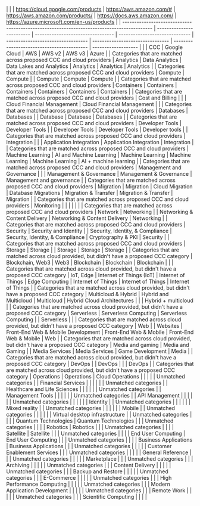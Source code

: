 |                                                                                            |                           | https://cloud.google.com/products | https://aws.amazon.com/#       | https://aws.amazon.com/products/   | https://docs.aws.amazon.com/     | https://azure.microsoft.com/en-us/products |
| ------------------------------------------------------------------------------------------ | ------------------------- | --------------------------------- | ------------------------------ | ---------------------------------- | -------------------------------- | ------------------------------------------ | ------------------- |
|                                                                                            | CCC                       | Google Cloud                      | AWS                            | AWS v2                             | AWS v3                           | Azure                                      |
| Categories that are matched across proposed CCC and cloud providers                        | Analytics                 | Data Analytics                    | Data Lakes and Analytics       | Analytics                          | Analytics                        | Analytics                                  |
| Categories that are matched across proposed CCC and cloud providers                        | Compute                   | Compute                           |                                | Compute                            | Compute                          | Compute                                    |
| Categories that are matched across proposed CCC and cloud providers                        | Containers                | Containers                        | Containers                     | Containers                         | Containers                       | Containers                                 |
| Categories that are matched across proposed CCC and cloud providers                        | Cost and Billing          |                                   |                                | Cloud Financial Management         | Cloud Financial Management       |                                            |
| Categories that are matched across proposed CCC and cloud providers                        | Databases                 | Databases                         |                                | Database                           | Database                         | Databases                                  |
| Categories that are matched across proposed CCC and cloud providers                        | Developer Tools           | Developer Tools                   |                                | Developer Tools                    | Developer Tools                  | Developer tools                            |
| Categories that are matched across proposed CCC and cloud providers                        | Integration               |                                   |                                | Application Integration            | Application Integration          | Integration                                |
| Categories that are matched across proposed CCC and cloud providers                        | Machine Learning          | AI and Machine Learning           | Machine Learning               | Machine Learning                   | Machine Learning                 | AI + machine learning                      |
| Categories that are matched across proposed CCC and cloud providers                        | Management and Governance |                                   |                                | Management & Governance            | Management & Governance          | Management and governance                  |
| Categories that are matched across proposed CCC and cloud providers                        | Migration                 | Migration                         | Cloud Migration                | Database Migrations                | Migration & Transfer             | Migration & Transfer                       | Migration           |
| Categories that are matched across proposed CCC and cloud providers                        | Monitoring                |                                   |                                |                                    |                                  |                                            |
| Categories that are matched across proposed CCC and cloud providers                        | Network                   | Networking                        |                                | Networking & Content Delivery      | Networking & Content Delivery    | Networking                                 |
| Categories that are matched across proposed CCC and cloud providers                        | Security                  | Security and Identity             |                                | Security, Identity, & Compliance   | Security, Identity, & Compliance | Cryptography & PKI                         | Security            |
| Categories that are matched across proposed CCC and cloud providers                        | Storage                   | Storage                           |                                | Storage                            | Storage                          | Storage                                    |
| Categories that are matched across cloud provided, but didn't have a proposed CCC category | Blockchain, Web3          | Web3                              | Blockchain                     | Blockchain                         | Blockchain                       |                                            |
| Categories that are matched across cloud provided, but didn't have a proposed CCC category | IoT, Edge                 | Internet of Things (IoT)          | Internet of Things             | Edge Computing                     | Internet of Things               | Internet of Things                         | Internet of Things  |
| Categories that are matched across cloud provided, but didn't have a proposed CCC category | Multicloud & Hybrid       | Hybrid and Multicloud             | Multicloud                     | Hybrid Cloud Architectures         |                                  |                                            | Hybrid + multicloud |
| Categories that are matched across cloud provided, but didn't have a proposed CCC category | Serverless                | Serverless Computing              | Serverless Computing           |                                    | Serverless                       |                                            |
| Categories that are matched across cloud provided, but didn't have a proposed CCC category | Web                       |                                   | Websites                       | Front-End Web & Mobile Development | Front-End Web & Mobile           | Front-End Web & Mobile                     | Web                 |
| Categories that are matched across cloud provided, but didn't have a proposed CCC category | Media and gaming          | Media and Gaming                  |                                | Media Services                     | Media Services                   | Game Development                           | Media               |
| Categories that are matched across cloud provided, but didn't have a proposed CCC category | DevOps                    |                                   | DevOps                         |                                    |                                  | DevOps                                     |
| Categories that are matched across cloud provided, but didn't have a proposed CCC category | Operations                | Operations                        | Cloud Operations               |                                    |                                  |                                            |
| Unmatched categories                                                                       |                           | Financial Services                |                                |                                    |                                  |                                            |
| Unmatched categories                                                                       |                           | Healthcare and Life Sciences      |                                |                                    |                                  |                                            |
| Unmatched categories                                                                       |                           | Management Tools                  |                                |                                    |                                  |                                            |
| Unmatched categories                                                                       |                           | API Management                    |                                |                                    |                                  |                                            |
| Unmatched categories                                                                       |                           |                                   |                                |                                    |                                  | Identity                                   |
| Unmatched categories                                                                       |                           |                                   |                                |                                    |                                  | Mixed reality                              |
| Unmatched categories                                                                       |                           |                                   |                                |                                    |                                  | Mobile                                     |
| Unmatched categories                                                                       |                           |                                   |                                |                                    |                                  | Virtual desktop infrastructure             |
| Unmatched categories                                                                       |                           |                                   |                                | Quantum Technologies               | Quantum Technologies             |                                            |
| Unmatched categories                                                                       |                           |                                   |                                | Robotics                           | Robotics                         |                                            |
| Unmatched categories                                                                       |                           |                                   |                                | Satellite                          | Satellite                        |                                            |
| Unmatched categories                                                                       |                           |                                   |                                | End User Computing                 | End User Computing               |                                            |
| Unmatched categories                                                                       |                           |                                   |                                | Business Applications              | Business Applications            |                                            |
| Unmatched categories                                                                       |                           |                                   |                                |                                    | Customer Enablement Services     |                                            |
| Unmatched categories                                                                       |                           |                                   |                                |                                    | General Reference                |                                            |
| Unmatched categories                                                                       |                           |                                   |                                |                                    | Marketplace                      |                                            |
| Unmatched categories                                                                       |                           |                                   | Archiving                      |                                    |                                  |                                            |
| Unmatched categories                                                                       |                           |                                   | Content Delivery               |                                    |                                  |                                            |
| Unmatched categories                                                                       |                           |                                   | Backup and Restore             |                                    |                                  |                                            |
| Unmatched categories                                                                       |                           |                                   | E-Commerce                     |                                    |                                  |                                            |
| Unmatched categories                                                                       |                           |                                   | High Performance Computing     |                                    |                                  |                                            |
| Unmatched categories                                                                       |                           |                                   | Modern Application Development |                                    |                                  |                                            |
| Unmatched categories                                                                       |                           |                                   | Remote Work                    |                                    |                                  |                                            |
| Unmatched categories                                                                       |                           |                                   | Scientific Computing           |                                    |                                  |                                            |
